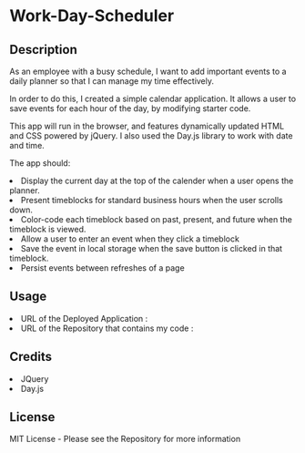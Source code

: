 # Work-Day-Scheduler

## Description
As an employee with a busy schedule, I want to add important events to a daily planner so that I can manage my time effectively.

In order to do this, I created a simple calendar application. It allows a user to save events for each hour of the day, by modifying starter code. 

This app will run in the browser, and features dynamically updated HTML and CSS powered by jQuery. I also used the Day.js library to work with date and time.

The app should:

<li>Display the current day at the top of the calender when a user opens the planner.


<li>Present timeblocks for standard business hours when the user scrolls down.


<li>Color-code each timeblock based on past, present, and future when the timeblock is viewed.


<li>Allow a user to enter an event when they click a timeblock


<li>Save the event in local storage when the save button is clicked in that timeblock.


<li>Persist events between refreshes of a page

## Usage 
<li>URL of the Deployed Application : 
<li>URL of the Repository that contains my code : 

## Credits
<li>JQuery
<li>Day.js

## License
MIT License - Please see the Repository for more information